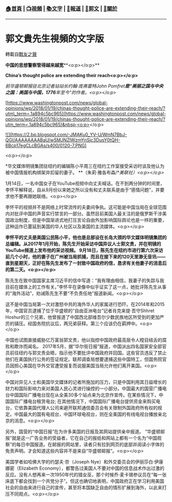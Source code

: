 ###  [:house:首頁](https://github.com/ourhimalayas/home) | [:tv:視頻](https://github.com/ourhimalayas/videos) | [:books:文字](https://github.com/ourhimalayas/txt) | [:newspaper:報道](https://github.com/ourhimalayas/news) | [:eagle:郭文](https://github.com/ourhimalayas/guomedia) | [:pray:關於](https://github.com/ourhimalayas/home/tree/master/about)
---
# 郭文貴先生視頻的文字版
轉載自[戰友之聲](http://littleantvoice.blogspot.com)

**中国的思想警察管得越来越宽****<o:p></o:p>**

**China’s thought police are extending their reach<o:p></o:p>**



*前华盛顿邮报驻北京记者站站长约翰·庞弗雷特John Pomfret**是“美丽之国与中央之国：美国与中国，1776**年至今”的作者。<o:p></o:p>*



[https://www.washingtonpost.com/news/global-opinions/wp/2018/01/19/chinas-thought-police-are-extending-their-reach/?utm\_term=.1a894c5bc965](https://www.washingtonpost.com/news/global-opinions/wp/2018/01/19/chinas-thought-police-are-extending-their-reach/?utm_term=.1a894c5bc965)&nbsp;<o:p></o:p>



[!\[\](https://2.bp.blogspot.com/-JMAKu0_YV-U/WmN7BbJ-QGI/AAAAAAAABaU/wSMJNZIWzmYnSjc3DusY0tQH-6Bcp17egCLcBGAs/s400/0120-7.PNG)](https://2.bp.blogspot.com/-JMAKu0_YV-U/WmN7BbJ-QGI/AAAAAAAABaU/wSMJNZIWzmYnSjc3DusY0tQH-6Bcp17egCLcBGAs/s1600/0120-7.PNG)



<o:p></o:p>

*华文媒体明镜集团驻纽约的编辑陈小平周三在纽约工作室接受采访时谈及他认为被中国情报机构绑架并扣留的妻子。&nbsp;**（朱莉·雅各布森/**美联社）<o:p></o:p>*



1月14日，一名中国女子在YouTube视频中向丈夫喊话。在不到两分钟的时间里，李怀平解释说，自从9月份以来她之所以没有和丈夫联系是由于“感情问题”，并要求他不要再跟她联络。<o:p></o:p>



李怀平的视频并不是网络上时常流传的夫妻间争执。这可能是中国当局在全球范围内对批评中国的声音实行禁言的一部分。虽然目前美国人最关注的是俄罗斯干涉美国政治制度，但是中国渐进式地打压言论自由外加影响国际舆论也是一样的重要，这种运作已蔓延到美国的华人社区以及美国的主流媒体。<o:p></o:p>



**李怀平的丈夫是美国公民陈小平，他也是总部设在长岛大颈的华文媒体明镜集团的总编辑。从2017****年1****月开始，陈先生开始采访中国异议人士郭文贵，并在明镜的YouTube****频道上发布他的采访视频。&nbsp;9****月18****日，陈先生在纽约市进行第六次采访前几个小时，他的妻子在广州被当局抓捕，而且在接下来的120****天里渺无音讯——直到星期天，正好在陈先生发布了一封致中国政府的信，恳求有关他妻子的消息后的第二天。<o:p></o:p>**



陈先生在致中国国家主席习近平的信中写道：“我有理由相信，我妻子的失踪与我目前在媒体上的工作有关。”李怀平在录像中似乎证实了这一点，她批评陈先生从事的“海外活动”，劝诫陈先生不要“不负责任地”报道新闻。<o:p></o:p>



这不是中国当局第一次对激怒中共的海外华人的家属进行恐吓。在2014年和2015年，中国官员逮捕了位于华盛顿的“自由亚洲电台”记者肖克来提·吾守Shhret Hoshur的三个兄弟，他曾报道了中国西北部维吾尔少数民族地区所受到的更加严厉的镇压。经国务院抗议后，两兄弟获释。第三个应该仍在羁押中。<o:p></o:p>



中国也试图直接威胁亿万富翁郭文贵，他以指控中国政府最高层令人瞠目结舌的腐败和欺诈而闻名。&nbsp;2017年5月，据“华尔街日报”报道，中国派出四名国家安全部官员前往纽约与郭文贵会晤，指示他不要批评中国政府并回国。这些官员违反了禁止他们在美国执行公务的签证规定。联邦调查局想要逮捕这些中国特工，但国务院官员因担心美国在华外交官遭受报复而说服美国当局允许他们离开美国。<o:p></o:p>



中国对异见人士和美国华文媒体的记者所施加的压力，只是中国利用其日益增长的财力和国际影响力来对美国人民心灵进行操控的一小部分。中国最大的国营广播电台中国国际广播电台现在从全美30多个站点来为北京作宣传。在某些情况下，中国国际广播电台租赁电台;&nbsp;在其他情况下，中国国际广播电台提供资金来购买电台，它依靠美国代理人公司来避开联邦通信委员会有关限制外国政府所有权的规定。中国最大的国有电视台，中国环球电视台，则在全美国的有线电视台播放亲北京的消息。<o:p></o:p>



另外，国营的“中国日报”在为许多美国的日报及其网站提供亲中报道。&nbsp;“华盛顿邮报”就是这一广告业务的受益者，它在自己的报纸和网站上都有一个名为“中国观察”的每日中国报道。在邮报的网站里，读者只有拉到网页的底部并阅读小字体的免责声明。才会知道这些内容并不是来自“华盛顿邮报”。<o:p></o:p>



美国学者如哈佛大学的约瑟夫·奈（Joseph Nye）和外交委员会的伊丽莎白·伊康娜密（Elizabeth Economy），都警告过美国人不要对中国的信息战术作出过激的反应。没有人想再来一次1950年代的猎女巫，那个时候乔·麦卡锡参议员在“每一张床底下都会找到一个共党分子”。但这也确切地表明，中国政府正在学习利用美国社会的自由来进行自己的宣传，甚至将本国缺乏自由的情形扩展到海外，以此来打压不同观点。<o:p></o:p>



<u></u><sub></sub><sup></sup><strike></strike>